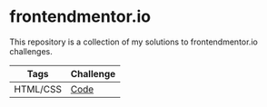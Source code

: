 # frontendmentor.io

This repository is a collection of my solutions to frontendmentor.io challenges.

| Tags     | Challenge                                                                                         |
| -------- | ------------------------------------------------------------------------------------------------- |
| HTML/CSS | [Code](https://github.com/JonrGull/frontendmentor.io/tree/main/product-preview-card-component-main) |
